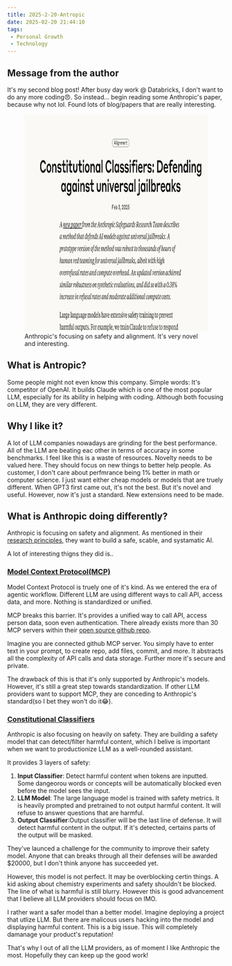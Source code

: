 ```yaml
---
title: 2025-2-20-Antropic
date: 2025-02-20 21:44:10
tags:
 - Personal Growth
 - Technology
---
```



## Message from the author
It's my second blog post! After busy day work @ Databricks, I don't want to do any more coding😠. So instead... begin reading some Anthropic's paper, because why not lol. Found lots of blog/papers that are really interesting.

<figure class="post-figure">
    <img src="/img/2025-2-20Antropic.png"  class="post-image" width="500" height="500">
    <figcaption>Anthropic's focusing on safety and alignment. It's very novel and interesting.</figcaption>
</figure>

## What is Antropic?

Some people might not even know this company. Simple words: It's competitor of OpenAI. It builds Claude which is one of the most popular LLM, especially for its ability in helping with coding. Although both focusing on LLM, they are very different.


## Why I like it?

A lot of LLM companies nowadays are grinding for the best performance. All of the LLM are beating eac other in terms of accuracy in some benchmarks. I feel like this is a waste of resources. Novelty needs to be valued here. They should focus on new things to better help people. As customer, I don't care about perfmrance being 1% better in math or computer science. I just want either cheap models or models that are truely different. When GPT3 first came out, it's not the best. But it's novel and useful. However, now it's just a standard. New extensions need to be made.

## What is Anthropic doing differently?

Anthropic is focusing on safety and alignment. As mentioned in their [research principles](https://www.anthropic.com/research), they want to build a safe, scable, and systamatic AI. 

A lot of interesting thigns they did is..
### [Model Context Protocol(MCP)](https://www.anthropic.com/news/model-context-protocol)

Model Context Protocol is truely one of it's kind. As we entered the era of agentic workflow. Different LLM are using different ways to call API, access data, and more. Nothing is standardized or unified. 

MCP breaks this barrier. It's provides a unified way to call API, access person data, soon even authentication. There already exists more than 30 MCP servers within their [open source github repo](https://github.com/modelcontextprotocol/servers). 

Imagine you are connected github MCP server. You simply have to enter text in your prompt, to create repo, add files, commit, and more. It abstracts all the complexity of API calls and data storage. Further more it's secure and private.

The drawback of this is that it's only supported by Anthropic's models. However, it's still a great step towards standardization. If other LLM providers want to support MCP, they are conceding to Anthropic's standard(so I bet they won't do it😂).


### [Constitutional Classifiers](https://www.anthropic.com/news/constitutional-classifiers)

Anthropic is also focusing on heavily on safety. They are building a safety model that can detect/filter harmful content, which I belive is important when we want to productionize LLM as a well-rounded assistant. 

It provides 3 layers of safety:
1. **Input Classifier**: Detect harmful content when tokens are inputted. Some dangeorou words or concepts will be  automatically blocked even before the model sees the input.
2. **LLM Model**: The large language model is trained with safety metrics. It is heavily prompted and pretrained to not output harmful content. It will refuse to answer questions that are harmful.
3. **Output Classifier**:Output classifier will be the last line of defense. It will detect harmful content in the output. If it's detected, certains parts of the output will be masked.

They've launced a challenge for the community to improve their safety model. Anyone that can breaks through all their defenses will be awarded $20000, but I don't think anyone has succeeded yet.

However, this model is not perfect. It may be overblocking certin things. A kid asking about chemistry experiments and safety shouldn't be blocked. The line of what is harmful is still blurry. However this is good advancement that I believe all LLM providers should focus on IMO.


I rather want a safer model than a better model. Imagine deploying a project that utlize LLM. But there are malicous users hacking into the model and displaying harmful content. This is a big issue. This will completely damanage your product's reputation!

That's why I out of all the LLM providers, as of moment I like Anthropic the most. Hopefully they can keep up the good work!




